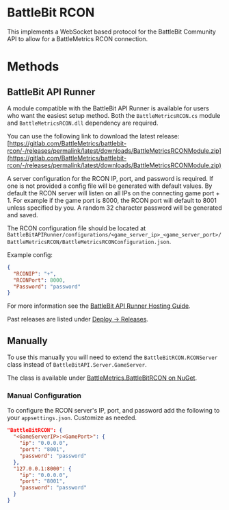 # BattleBit RCON

This implements a WebSocket based protocol for the BattleBit Community API to allow for a BattleMetrics RCON connection.

# Methods

## BattleBit API Runner

A module compatible with the BattleBit API Runner is available for users who want the easiest setup method. Both the `BattleMetricsRCON.cs` module and `BattleMetricsRCON.dll` dependency are required.

You can use the following link to download the latest release:
[https://gitlab.com/BattleMetrics/battlebit-rcon/-/releases/permalink/latest/downloads/BattleMetricsRCONModule.zip](https://gitlab.com/BattleMetrics/battlebit-rcon/-/releases/permalink/latest/downloads/BattleMetricsRCONModule.zip)

A server configuration for the RCON IP, port, and password is required. If one is not provided a config file will be generated with default values. By default the RCON server will listen on all IPs on the connecting game port + 1. For example if the game port is 8000, the RCON port will default to 8001 unless specified by you. A random 32 character password will be generated and saved.

The RCON configuration file should be located at `BattleBitAPIRunner/configurations/<game_server_ip>_<game_server_port>/BattleMetricsRCON/BattleMetricsRCONConfiguration.json`.

Example config:

```json
{
  "RCONIP": "+",
  "RCONPort": 8000,
  "Password": "password"
}
```

For more information see the [BattleBit API Runner Hosting Guide](https://github.com/BattleBit-Community-Servers/BattleBitAPIRunner/wiki/Hosting-Guide).

Past releases are listed under [Deploy -> Releases](https://gitlab.com/BattleMetrics/battlebit-rcon/-/releases).

## Manually

To use this manually you will need to extend the `BattleBitRCON.RCONServer` class instead of `BattleBitAPI.Server.GameServer`.

The class is available under [BattleMetrics.BattleBitRCON on NuGet](https://www.nuget.org/packages/BattleMetrics.BattleBitRCON/).

### Manual Configuration

To configure the RCON server's IP, port, and password add the following to your `appsettings.json`. Customize as needed.

```json
"BattleBitRCON": {
  "<GameServerIP>:<GamePort>": {
    "ip": "0.0.0.0",
    "port": "8001",
    "password": "password"
  },
  "127.0.0.1:8000": {
    "ip": "0.0.0.0",
    "port": "8001",
    "password": "password"
  }
}
```
